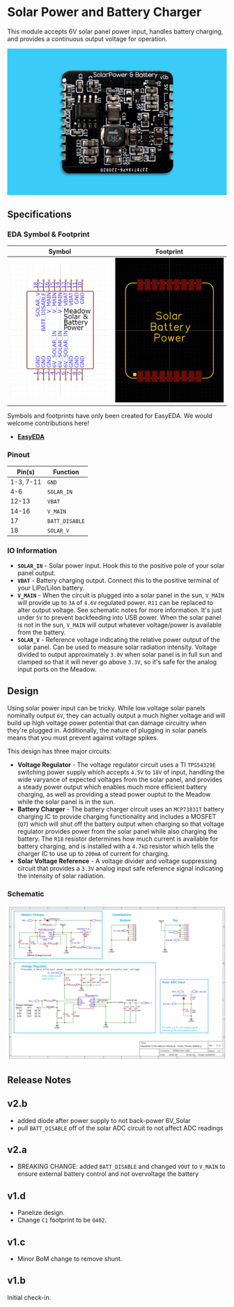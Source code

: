 # Solar Power and Battery Charger

This module accepts 6V solar panel power input, handles battery charging, and provides a continuous output voltage for operation.

![](Solar_Battery_Power.jpg)

## Specifications

### EDA Symbol & Footprint

| Symbol | Footprint |
|--------|-----------|
| ![](Symbol.png) | ![](Footprint.png) |

Symbols and footprints have only been created for EasyEDA. We would welcome contributions here!
* **[EasyEDA](https://easyeda.com/component/f10842701d354ea69fdb1ca4361015a1)**

### Pinout

| Pin(s) | Function |
|--------|----------|
| 1-3, 7-11 | `GND` |
| 4-6 | `SOLAR_IN` |
| 12-13 | `VBAT` |
| 14-16 | `V_MAIN` |
| 17 | `BATT_DISABLE` |
| 18 | `SOLAR_V` |

### IO Information

* **`SOLAR_IN`** - Solar power input. Hook this to the positive pole of your solar panel output.
* **`VBAT`** - Battery charging output. Connect this to the positive terminal of your LiPo/LiIon battery.
* **`V_MAIN`** - When the circuit is plugged into a solar panel in the sun, `V_MAIN` will provide up to `3A` of `4.6V` regulated power. `R11` can be replaced to alter output voltage. See schematic notes for more information. It's just under `5V` to prevent backfeeding into USB power. When the solar panel is not in the sun, `V_MAIN` will output whatever voltage/power is available from the battery.
* **`SOLAR_V`** - Reference voltage indicating the relative power output of the solar panel. Can be used to measure solar radiation intensity. Voltage divided to output approximately `3.0V` when solar panel is in full sun and clamped so that it will never go above `3.3V`, so it's safe for the analog input ports on the Meadow.

## Design

Using solar power input can be tricky. While low voltage solar panels nominally output `6V`, they can actually output a much higher voltage and will build up high voltage power potential that can damage circuitry when they're plugged in. Additionally, the nature of plugging in solar panels means that you must prevent against voltage spikes.

This design has three major circuits:

* **Voltage Regulator** - The voltage regulator circuit uses a TI `TPS54329E` switching power supply which accepts `4.5V` to `18V` of input, handling the wide varyance of expected voltages from the solar panel, and provides a steady power output which enables much more efficient battery charging, as well as providing a stead power ouptut to the Meadow while the solar panel is in the sun.
* **Battery Charger** - The battery charger circuit uses an `MCP73831T` battery charging IC to provide charging functionality and includes a MOSFET (`Q7`) which will shut off the battery output when charging so that voltage regulator provides power from the solar panel while also charging the battery. The `R18` resistor determines how much current is available for battery charging, and is installed with a `4.7kΩ` resistor which tells the charger IC to use up to `200mA` of current for charging.
* **Solar Voltage Reference** - A voltage divider and voltage suppressing circuit that provides a `3.3V` analog input safe reference signal indicating the intensity of solar radiation.

### Schematic

![Schematic](v1.d/Schematic_v1.d.svg)

## Release Notes

## v2.b

* added diode after power supply to not back-power 6V_Solar 
* pull `BATT_DISABLE` off of the solar ADC circuit to not affect ADC readings

## v2.a

* BREAKING CHANGE: added `BATT_DISABLE` and changed `VOUT` to `V_MAIN` to ensure external battery control and not overvoltage the battery

## v1.d

* Panelize design.
* Change `C1` footprint to be `0402`.

## v1.c

* Minor BoM change to remove shunt.

## v1.b

Initial check-in.